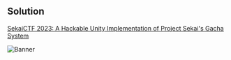 ## Solution

[SekaiCTF 2023: A Hackable Unity Implementation of Project Sekai's Gacha System](https://enscribe.dev/blog/sekaictf-2023/azusawas-gacha-world/)

![Banner](https://enscribe.dev/static/images/sekaictf-2023/banner.png)
